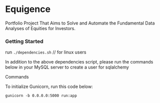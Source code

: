 # Equigence



Portfolio Project That Aims to Solve and Automate the Fundamental Data Analyses of Equities for Investors.

### Getting Started
run ``` ./dependencies.sh ``` // for linux users
    


In addition to the above dependencies script, please run the commands below in your
MySQL server to create a user for sqlalchemy

Commands

To initialize Gunicorn, run this code below:
```
gunicorn -b 0.0.0.0:5000 run:app
```


